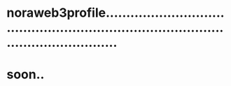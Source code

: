 # noraweb3profile.............................................................................................................
# soon..
